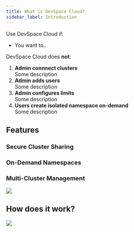 ```yaml
---
title: What is DevSpace Cloud?
sidebar_label: Introduction
---
```


Use DevSpace Cloud if:
- You want to..

DevSpace Cloud does **not**:

1. **Admin connnect clusters**  
    Some description
2. **Admin adds users**  
    Some description
3. **Admin configures limits**  
    Some description
4. **Users create isolated namespace on-demand**  
    Some description

## Features

### Secure Cluster Sharing

### On-Demand Namespaces

### Multi-Cluster Management

<img src="/img/docs/cloud/cluster-compatibility.png" />

## How does it work?


<img src="/img/docs/cloud/workflow-devspace-cloud.png" />